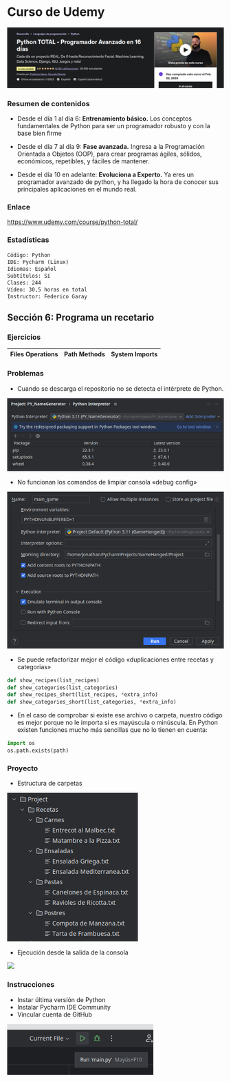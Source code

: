 # Curso de Udemy


![](readme0.png)


### Resumen de contenidos

- Desde el día 1 al día 6: **Entrenamiento básico.** Los conceptos fundamentales de Python para ser un programador robusto y con la base bien firme


- Desde el día 7 al día 9: **Fase avanzada.** Ingresa a la Programación Orientada a Objetos (OOP), para crear programas ágiles, sólidos, económicos, repetibles, y fáciles de mantener.


- Desde el día 10 en adelante: **Evoluciona a Experto.** Ya eres un programador avanzado de python, y ha llegado la hora de conocer sus principales aplicaciones en el mundo real. 
    
### Enlace
  https://www.udemy.com/course/python-total/

### Estadísticas

    Código: Python
    IDE: Pycharm (Linux)
    Idiomas: Español
    Subtítulos: Sí
    Clases: 244
    Vídeo: 30,5 horas en total
    Instructor: Federico Garay


## Sección 6: Programa un recetario

### Ejercicios
| Files Operations  | Path Methods | System Imports | 
|-------------------|--------------|----------------|



### Problemas
- Cuando se descarga el repositorio no se detecta el intérprete de Python.

![](readme1.png)

- No funcionan los comandos de limpiar consola «debug config»

![](readme3.png)

- Se puede refactorizar mejor el código «duplicaciones entre recetas y categorias»

```python
def show_recipes(list_recipes)
def show_categories(list_categories)
def show_recipes_short(list_recipes, *extra_info)
def show_categories_short(list_categories, *extra_info)
```

- En el caso de comprobar si existe ese archivo o carpeta, nuestro código es mejor porque no le importa si es mayúscula o minúscula. En Python existen funciones mucho más sencillas que no lo tienen en cuenta: 

```python
import os
os.path.exists(path)
```



### Proyecto
- Estructura de carpetas

![](estructure.png)

- Ejecución desde la salida de la consola

![](project.png)

### Instrucciones

- Instar última versíón de Python
- Instalar Pycharm IDE Community
-  Vincular cuenta de GitHub

![](readme2.png)
